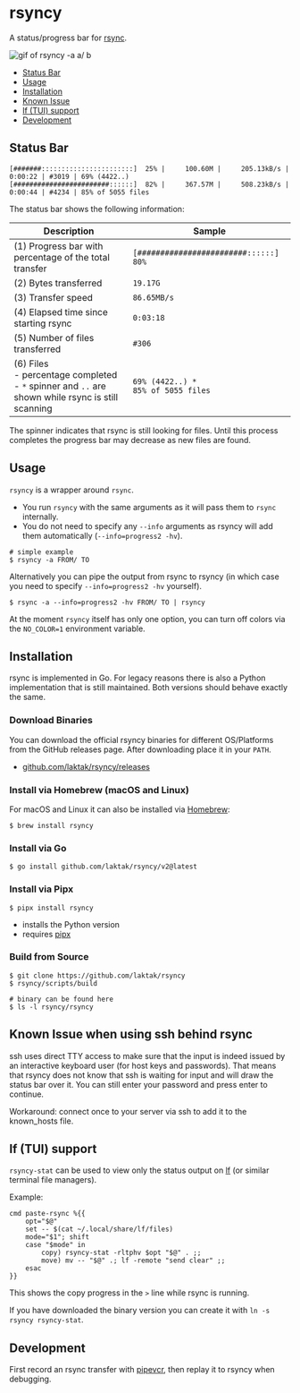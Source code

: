 
# rsyncy

A status/progress bar for [rsync](https://github.com/WayneD/rsync).

![gif of rsyncy -a a/ b](https://raw.githubusercontent.com/wiki/laktak/rsyncy/readme/demo.gif "rsyncy -a a/ b")


- [Status Bar](#status-bar)
- [Usage](#usage)
- [Installation](#installation)
- [Known Issue](#known-issue-when-using-ssh-behind-rsync)
- [lf (TUI) support](#lf-tui-support)
- [Development](#development)


## Status Bar

```
[#######:::::::::::::::::::::::]  25% |     100.60M |     205.13kB/s | 0:00:22 | #3019 | 69% (4422..)
[########################::::::]  82% |     367.57M |     508.23kB/s | 0:00:44 | #4234 | 85% of 5055 files
```

The status bar shows the following information:

Description | Sample
--- | ---
(1) Progress bar with percentage of the total transfer | `[########################::::::]  80%`
(2) Bytes transferred | `19.17G`
(3) Transfer speed | `86.65MB/s`
(4) Elapsed time since starting rsync | `0:03:18`
(5) Number of files transferred | `#306`
(6) Files<br>- percentage completed<br>- `*` spinner and `..` are shown while rsync is still scanning | `69% (4422..) *`<br>`85% of 5055 files`

The spinner indicates that rsync is still looking for files. Until this process completes the progress bar may decrease as new files are found.


## Usage

`rsyncy` is a wrapper around `rsync`.

- You run `rsyncy` with the same arguments as it will pass them to `rsync` internally.
- You do not need to specify any `--info` arguments as rsyncy will add them automatically (`--info=progress2 -hv`).

```
# simple example
$ rsyncy -a FROM/ TO
```

Alternatively you can pipe the output from rsync to rsyncy (in which case you need to specify `--info=progress2 -hv` yourself).

```
$ rsync -a --info=progress2 -hv FROM/ TO | rsyncy
```

At the moment `rsyncy` itself has only one option, you can turn off colors via the `NO_COLOR=1` environment variable.


## Installation

rsync is implemented in Go. For legacy reasons there is also a Python implementation that is still maintained. Both versions should behave exactly the same.


### Download Binaries

You can download the official rsyncy binaries for different OS/Platforms from the GitHub releases page. After downloading place it in your `PATH`.

- [github.com/laktak/rsyncy/releases](https://github.com/laktak/rsyncy/releases)

### Install via Homebrew (macOS and Linux)

For macOS and Linux it can also be installed via [Homebrew](https://formulae.brew.sh/formula/rsyncy):

```shell
$ brew install rsyncy
```

### Install via Go

```shell
$ go install github.com/laktak/rsyncy/v2@latest
```

### Install via Pipx

```shell
$ pipx install rsyncy
```

- installs the Python version
- requires [pipx](https://pipx.pypa.io/latest/installation/)

### Build from Source

```shell
$ git clone https://github.com/laktak/rsyncy
$ rsyncy/scripts/build

# binary can be found here
$ ls -l rsyncy/rsyncy
```



## Known Issue when using ssh behind rsync

ssh uses direct TTY access to make sure that the input is indeed issued by an interactive keyboard user (for host keys and passwords). That means that rsyncy does not know that ssh is waiting for input and will draw the status bar over it. You can still enter your password and press enter to continue.

Workaround: connect once to your server via ssh to add it to the known_hosts file.


## lf (TUI) support

`rsyncy-stat` can be used to view only the status output on [lf](https://github.com/gokcehan/lf) (or similar terminal file managers).

Example:

```
cmd paste-rsync %{{
    opt="$@"
    set -- $(cat ~/.local/share/lf/files)
    mode="$1"; shift
    case "$mode" in
        copy) rsyncy-stat -rltphv $opt "$@" . ;;
        move) mv -- "$@" .; lf -remote "send clear" ;;
    esac
}}
```

This shows the copy progress in the `>` line while rsync is running.

If you have downloaded the binary version you can create it with `ln -s rsyncy rsyncy-stat`.


## Development

First record an rsync transfer with [pipevcr](https://github.com/laktak/pipevcr), then replay it to rsyncy when debugging.

